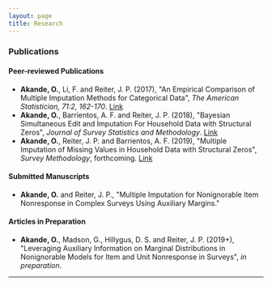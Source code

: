 ```yaml
---
layout: page
title: Research
---
```


### Publications

#### Peer-reviewed Publications
- **Akande, O.**, Li, F. and Reiter, J. P. (2017), "An Empirical Comparison of Multiple Imputation Methods for Categorical Data", _The American Statistician, 71:2, 162-170_. [Link](http://amstat.tandfonline.com/eprint/64x4hfgkSgQPXwGrBSRV/full)
- **Akande, O.**, Barrientos, A. F. and Reiter, J. P. (2018), "Bayesian Simultaneous Edit and Imputation For Household Data with Structural Zeros", _Journal of Survey Statistics and Methodology_. [Link](https://dx.doi.org/10.1093/jssam/smy022)
- **Akande, O.**, Reiter, J. P. and Barrientos, A. F. (2019), "Multiple Imputation of Missing Values in Household Data with Structural Zeros", _Survey Methodology_, forthcoming.  [Link](https://arxiv.org/abs/1707.05916)

#### Submitted Manuscripts
- **Akande, O.** and Reiter, J. P., "Multiple Imputation for Nonignorable Item Nonresponse in Complex Surveys Using Auxiliary Margins."

#### Articles in Preparation
- **Akande, O.**, Madson, G., Hillygus, D. S. and Reiter, J. P. (2019+), "Leveraging Auxiliary Information on Marginal Distributions in Nonignorable Models for Item and Unit Nonresponse in Surveys", _in preparation_.

-------------------------
